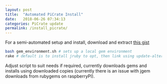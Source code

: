 ```yaml
---
layout: post
title:  "Automated PiCrate Install"
date:   2018-06-26 07:34:13
categories: PiCrate update
permalink: /install_picrate/
---
```


For a semi-automated setup and install, download and extract [this gist](https://gist.github.com/monkstone/8f06529790c36f5b7f668015faadcbc5/archive/d8617b32e5b83f33e077d48b862a79b46bcdbbbc.zip)

```bash
bash gem_environment.sh # sets up a local gem environment
rake # default is to install jruby to opt, then link using update-alternatives
```
Adjust script to suit needs if required, currently downloads gems and installs using downloaded copies (currently there is an issue with jgem downloads from rubygems on raspberryPI).
